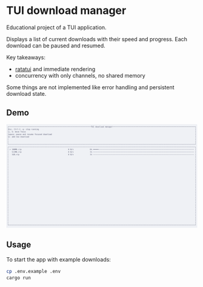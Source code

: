 # TUI download manager

Educational project of a TUI application.

Displays a list of current downloads with their speed and progress. Each
download can be paused and resumed.

Key takeaways:

- [ratatui](https://github.com/ratatui-org/ratatui) and immediate rendering
- concurrency with only channels, no shared memory

Some things are not implemented like error handling and persistent download
state.

## Demo

![demo gif](demo/demo.gif)

## Usage

To start the app with example downloads:

```sh
cp .env.example .env
cargo run
```
